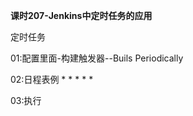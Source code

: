 **课时207-Jenkins中定时任务的应用**


定时任务

01:配置里面-构建触发器--Buils Periodically


02:日程表例  * * * * *

03:执行





